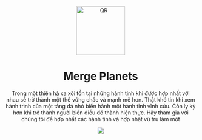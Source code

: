 <div align="center">

  <img src="https://user-images.githubusercontent.com/87349335/146345492-90d7881d-28ea-4bd9-95c9-f7773426707e.png" width="128" alt="QR" />
   <h1>Merge Planets</h1>
   <p>Trong một thiên hà xa xôi tồn tại những hành tinh khi được hợp nhất với nhau sẽ trở thành một thể vững chắc và mạnh mẽ hơn. Thật khó tin khi xem hành trình của một tảng đá nhỏ biến hành một hành tinh vĩnh cửu. Còn ly kỳ hơn khi trở thành người biến điều đó thành hiện thực. Hãy tham gia với chúng tôi để hợp nhất các hành tinh và hợp nhất vũ trụ làm một</p>
   <img src="https://user-images.githubusercontent.com/87349335/146346743-64a6d701-0eb8-4926-a3ee-32d0362cae99.png" />
</div>